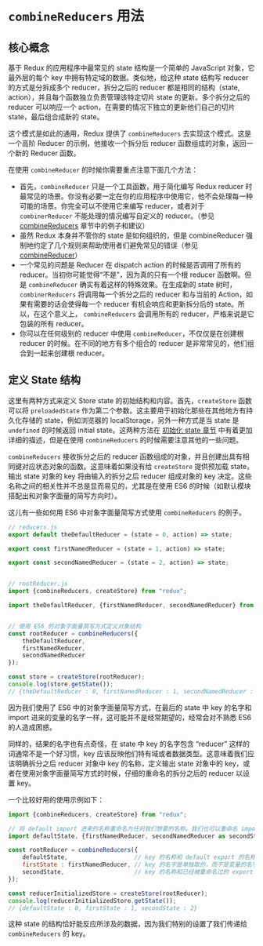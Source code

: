# `combineReducers` 用法

## 核心概念

基于 Redux 的应用程序中最常见的 state 结构是一个简单的 JavaScript 对象，它最外层的每个 key 中拥有特定域的数据。类似地，给这种 state 结构写 reducer 的方式是分拆成多个 reducer，拆分之后的 reducer 都是相同的结构（state, action），并且每个函数独立负责管理该特定切片 state 的更新。多个拆分之后的 reducer 可以响应一个 action，在需要的情况下独立的更新他们自己的切片 state，最后组合成新的 state。

这个模式是如此的通用，Redux 提供了 `combineReducers` 去实现这个模式。这是一个高阶 Reducer 的示例，他接收一个拆分后 reducer 函数组成的对象，返回一个新的 Reducer 函数。

在使用 `combineReducer` 的时候你需要重点注意下面几个方法：

* 首先，`combineReducer` 只是一个工具函数，用于简化编写 Redux reducer 时最常见的场景。你没有必要一定在你的应用程序中使用它，他不会处理每一种可能的场景。你完全可以不使用它来编写 reducer，或者对于 `combinerReducer` 不能处理的情况编写自定义的 reducer。（参见 [combineReducers](./BeyondCombineReducers.md) 章节中的例子和建议）
* 虽然 Redux 本身并不管你的 state 是如何组织的，但是 combineReducer 强制地约定了几个规则来帮助使用者们避免常见的错误（参见 [combineReducer](../../api/combineReducers.md)）
* 一个常见的问题是 Reducer 在 dispatch action 的时候是否调用了所有的 reducer。当初你可能觉得“不是”，因为真的只有一个根 reducer 函数啊。但是 `combineReducer` 确实有着这样的特殊效果。在生成新的 state 树时，`combinerReducers` 将调用每一个拆分之后的 reducer 和与当前的 Action，如果有需要的话会使得每一个 reducer 有机会响应和更新拆分后的 state。所以，在这个意义上， `combineReducers` 会调用所有的 reducer，严格来说是它包装的所有 reducer。
* 你可以在任何级别的 reducer 中使用 `combineReducer`，不仅仅是在创建根 reducer 的时候。在不同的地方有多个组合的 reducer 是非常常见的，他们组合到一起来创建根 reducer。

## 定义 State 结构
这里有两种方式来定义 Store state 的初始结构和内容。首先，`createStore` 函数可以将 `preloadedState` 作为第二个参数。这主要用于初始化那些在其他地方有持久化存储的 state，例如浏览器的 localStorage，另外一种方式是当 state 是 `undefined` 的时候返回 initial state。这两种方法在 [初始化 state 章节](./InitializingState.md) 中有着更加详细的描述，但是在使用 `combineReducers` 的时候需要注意其他的一些问题。

`combineReducers` 接收拆分之后的 reducer 函数组成的对象，并且创建出具有相同键对应状态对象的函数。这意味着如果没有给 `createStore` 提供预加载 state，输出 state 对象的 key 将由输入的拆分之后 reducer 组成对象的 key 决定。这些名称之间的相关性并不总是显而易见的，尤其是在使用 ES6 的时候（如默认模块搭配出和对象字面量的简写方向时）。

这儿有一些如何用 ES6 中对象字面量简写方式使用 `combineReducers` 的例子。

``` javascript
// reducers.js
export default theDefaultReducer = (state = 0, action) => state;

export const firstNamedReducer = (state = 1, action) => state;

export const secondNamedReducer = (state = 2, action) => state;


// rootReducer.js
import {combineReducers, createStore} from "redux";

import theDefaultReducer, {firstNamedReducer, secondNamedReducer} from "./reducers";


// 使用 ES6 的对象字面量简写方式定义对象结构
const rootReducer = combineReducers({
    theDefaultReducer,
    firstNamedReducer,
    secondNamedReducer
});

const store = createStore(rootReducer);
console.log(store.getState());
// {theDefaultReducer : 0, firstNamedReducer : 1, secondNamedReducer : 2}
```
因为我们使用了 ES6 中的对象字面量简写方式，在最后的 state 中 key 的名字和 import 进来的变量的名字一样，这可能并不是经常期望的，经常会对不熟悉 ES6 的人造成困惑。

同样的，结果的名字也有点奇怪，在 state 中 key 的名字包含 “reducer” 这样的词通常不是一个好习惯，key 应该反映他们特有域或者数据类型。这意味着我们应该明确拆分之后 reducer 对象中 key 的名称，定义输出 state 对象中的 key，或者在使用对象字面量简写方式的时候，仔细的重命名的拆分之后的 reducer 以设置 key。

一个比较好用的使用示例如下：

``` javascript
import {combineReducers, createStore} from "redux";

// 将 default import 进来的名称重命名为任何我们想要的名称。我们也可以重命名 import 进来的名称。
import defaultState, {firstNamedReducer, secondNamedReducer as secondState} from "./reducers";

const rootReducer = combineReducers({
    defaultState,                   // key 的名称和 default export 的名称一样
    firstState : firstNamedReducer, // key 的名字是单独取的，而不是变量的名字
    secondState,                    // key 的名称和已经被重命名过的 export 的名称一样
});

const reducerInitializedStore = createStore(rootReducer);
console.log(reducerInitializedStore.getState());
// {defaultState : 0, firstState : 1, secondState : 2}
```

这种 state 的结构恰好能反应所涉及的数据，因为我们特别的设置了我们传递给 `combineReducers` 的 key。
